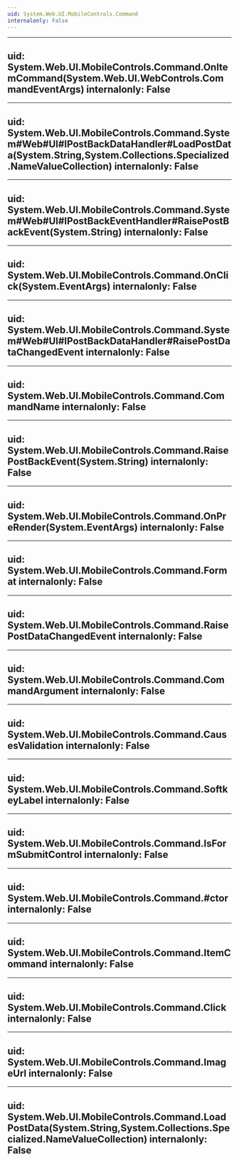 ```yaml
---
uid: System.Web.UI.MobileControls.Command
internalonly: False
---
```


---
uid: System.Web.UI.MobileControls.Command.OnItemCommand(System.Web.UI.WebControls.CommandEventArgs)
internalonly: False
---

---
uid: System.Web.UI.MobileControls.Command.System#Web#UI#IPostBackDataHandler#LoadPostData(System.String,System.Collections.Specialized.NameValueCollection)
internalonly: False
---

---
uid: System.Web.UI.MobileControls.Command.System#Web#UI#IPostBackEventHandler#RaisePostBackEvent(System.String)
internalonly: False
---

---
uid: System.Web.UI.MobileControls.Command.OnClick(System.EventArgs)
internalonly: False
---

---
uid: System.Web.UI.MobileControls.Command.System#Web#UI#IPostBackDataHandler#RaisePostDataChangedEvent
internalonly: False
---

---
uid: System.Web.UI.MobileControls.Command.CommandName
internalonly: False
---

---
uid: System.Web.UI.MobileControls.Command.RaisePostBackEvent(System.String)
internalonly: False
---

---
uid: System.Web.UI.MobileControls.Command.OnPreRender(System.EventArgs)
internalonly: False
---

---
uid: System.Web.UI.MobileControls.Command.Format
internalonly: False
---

---
uid: System.Web.UI.MobileControls.Command.RaisePostDataChangedEvent
internalonly: False
---

---
uid: System.Web.UI.MobileControls.Command.CommandArgument
internalonly: False
---

---
uid: System.Web.UI.MobileControls.Command.CausesValidation
internalonly: False
---

---
uid: System.Web.UI.MobileControls.Command.SoftkeyLabel
internalonly: False
---

---
uid: System.Web.UI.MobileControls.Command.IsFormSubmitControl
internalonly: False
---

---
uid: System.Web.UI.MobileControls.Command.#ctor
internalonly: False
---

---
uid: System.Web.UI.MobileControls.Command.ItemCommand
internalonly: False
---

---
uid: System.Web.UI.MobileControls.Command.Click
internalonly: False
---

---
uid: System.Web.UI.MobileControls.Command.ImageUrl
internalonly: False
---

---
uid: System.Web.UI.MobileControls.Command.LoadPostData(System.String,System.Collections.Specialized.NameValueCollection)
internalonly: False
---
